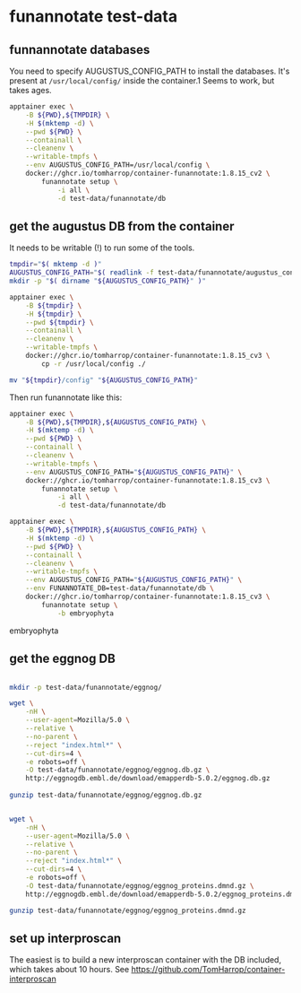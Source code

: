 # funannotate test-data

## funnannotate databases

You need to specify AUGUSTUS_CONFIG_PATH to install the databases.
It's present at `/usr/local/config/` inside the container.1
Seems to work, but takes ages.

```bash
apptainer exec \
    -B ${PWD},${TMPDIR} \
    -H $(mktemp -d) \
    --pwd ${PWD} \
    --containall \
    --cleanenv \
    --writable-tmpfs \
    --env AUGUSTUS_CONFIG_PATH=/usr/local/config \
    docker://ghcr.io/tomharrop/container-funannotate:1.8.15_cv2 \
        funannotate setup \
            -i all \
            -d test-data/funannotate/db
```

## get the augustus DB from the container

It needs to be writable (!) to run some of the tools.

```bash
tmpdir="$( mktemp -d )"
AUGUSTUS_CONFIG_PATH="$( readlink -f test-data/funannotate/augustus_config )"
mkdir -p "$( dirname "${AUGUSTUS_CONFIG_PATH}" )"

apptainer exec \
    -B ${tmpdir} \
    -H ${tmpdir} \
    --pwd ${tmpdir} \
    --containall \
    --cleanenv \
    --writable-tmpfs \
    docker://ghcr.io/tomharrop/container-funannotate:1.8.15_cv3 \
        cp -r /usr/local/config ./

mv "${tmpdir}/config" "${AUGUSTUS_CONFIG_PATH}"

```

Then run funannotate like this:

```bash
apptainer exec \
    -B ${PWD},${TMPDIR},${AUGUSTUS_CONFIG_PATH} \
    -H $(mktemp -d) \
    --pwd ${PWD} \
    --containall \
    --cleanenv \
    --writable-tmpfs \
    --env AUGUSTUS_CONFIG_PATH="${AUGUSTUS_CONFIG_PATH}" \
    docker://ghcr.io/tomharrop/container-funannotate:1.8.15_cv3 \
        funannotate setup \
            -i all \
            -d test-data/funannotate/db

apptainer exec \
    -B ${PWD},${TMPDIR},${AUGUSTUS_CONFIG_PATH} \
    -H $(mktemp -d) \
    --pwd ${PWD} \
    --containall \
    --cleanenv \
    --writable-tmpfs \
    --env AUGUSTUS_CONFIG_PATH="${AUGUSTUS_CONFIG_PATH}" \
    --env FUNANNOTATE_DB=test-data/funannotate/db \
    docker://ghcr.io/tomharrop/container-funannotate:1.8.15_cv3 \
        funannotate setup \
            -b embryophyta
```


embryophyta

## get the eggnog DB

```bash

mkdir -p test-data/funannotate/eggnog/

wget \
    -nH \
    --user-agent=Mozilla/5.0 \
    --relative \
    --no-parent \
    --reject "index.html*" \
    --cut-dirs=4 \
    -e robots=off \
    -O test-data/funannotate/eggnog/eggnog.db.gz \
    http://eggnogdb.embl.de/download/emapperdb-5.0.2/eggnog.db.gz
    
gunzip test-data/funannotate/eggnog/eggnog.db.gz


wget \
    -nH \
    --user-agent=Mozilla/5.0 \
    --relative \
    --no-parent \
    --reject "index.html*" \
    --cut-dirs=4 \
    -e robots=off \
    -O test-data/funannotate/eggnog/eggnog_proteins.dmnd.gz \
    http://eggnogdb.embl.de/download/emapperdb-5.0.2/eggnog_proteins.dmnd.gz

gunzip test-data/funannotate/eggnog/eggnog_proteins.dmnd.gz
```

## set up interproscan

The easiest is to build a new interproscan container with the DB included,
which takes about 10 hours. See
<https://github.com/TomHarrop/container-interproscan>
